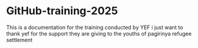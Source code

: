 # GitHub-training-2025
This is a documentation for the training conducted by YEF
i just want to thank yef for the support they are giving to the youths of pagirinya refugee settlement 
